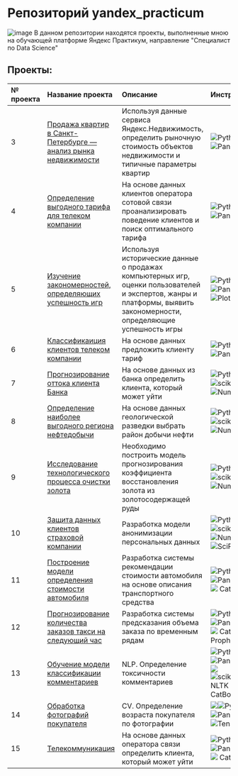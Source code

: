 # Репозиторий yandex_practicum 

![image](https://camo.githubusercontent.com/a2ac81a35fa82501f84d6ee52f4dedaffc233f32d5dfabe0a1074311a9be5be7/68747470733a2f2f6d69726f2e6d656469756d2e636f6d2f6d61782f313430302f302a75565030577745574f747048733430452e706e67)
В данном репозитории находятся проекты, выполненные мною на обучающей платформе Яндекс Практикум, направление "Специалист по Data Science"

## Проекты:

| № проекта | Название проекта | Описание | Инструменты |
| :---------------------- | :---------------------- | :---------------------- | :---------------------- |
| 3 | [Продажа квартир в Санкт-Петербурге — анализ рынка недвижимости](https://github.com/VorobyevEgor/yandex_practicum/tree/main/3.Apartments_for_sale_in_St.%20Petersburg-real_estate_market_analysis) | Используя данные сервиса Яндекс.Недвижимость, определить рыночную стоимость объектов недвижимости и типичные параметры квартир|![Python](https://img.shields.io/badge/python-3670A0?logo=python&logoColor=ffdd54)![Pandas](https://img.shields.io/badge/pandas-%23150458.svg?logo=pandas&logoColor=white)<img src="https://img.shields.io/badge/MatPlotlib-black?style=flat-square"/>|
| 4 | [Определение выгодного тарифа для телеком компании](https://github.com/VorobyevEgor/yandex_practicum/tree/main/4.Determining_a_favorable_tariff_for_a_telecom_company) | На основе данных клиентов оператора сотовой связи проанализировать поведение клиентов и поиск оптимального тарифа |![Python](https://img.shields.io/badge/python-3670A0?logo=python&logoColor=ffdd54)![Pandas](https://img.shields.io/badge/pandas-%23150458.svg?logo=pandas&logoColor=white)<img src="https://img.shields.io/badge/MatPlotlib-black?style=flat-square"/>|
| 5 | [Изучение закономерностей, определяющих успешность игр](https://github.com/VorobyevEgor/yandex_practicum/tree/main/5.Studying_the_patterns_that_determine_the_success_of_games) | Используя исторические данные о продажах компьютерных игр, оценки пользователей и экспертов, жанры и платформы, выявить закономерности, определяющие успешность игры  |![Python](https://img.shields.io/badge/python-3670A0?logo=python&logoColor=ffdd54)![Pandas](https://img.shields.io/badge/pandas-%23150458.svg?logo=pandas&logoColor=white)![Plotly](https://img.shields.io/badge/Plotly-%233F4F75.svg?logo=plotly&logoColor=white)<img src="https://img.shields.io/badge/MatPlotlib-black?style=flat-square"/>|
| 6 | [Классификаиция клиентов телеком компании](https://github.com/VorobyevEgor/yandex_practicum/tree/main/6.Classification_of_telecom_company_clients) | На основе данных предложить клиенту тариф |![Python](https://img.shields.io/badge/python-3670A0?logo=python&logoColor=ffdd54)![Pandas](https://img.shields.io/badge/pandas-%23150458.svg?logo=pandas&logoColor=white)<img src="https://img.shields.io/badge/MatPlotlib-black?style=flat-square"/><img src="https://img.shields.io/badge/statsmodels-black?style=flat-square&"/>|
| 7 | [Прогнозирование оттока клиента Банка](https://github.com/VorobyevEgor/yandex_practicum/tree/main/7.Forecasting_the_outflow_of_Bank_customers) | На основе данных из банка определить клиента, который может уйти |![Python](https://img.shields.io/badge/python-3670A0?logo=python&logoColor=ffdd54)<img src="https://img.shields.io/badge/Pandas-black?style=flat-square&logo=pandas&logoColor=orange"/>![scikit-learn](https://img.shields.io/badge/scikit--learn-%23F7931E.svg?logo=scikit-learn&logoColor=white)![NumPy](https://img.shields.io/badge/numpy-%23013243.svg?logo=numpy&logoColor=white)<img src="https://img.shields.io/badge/MatPlotlib-black?style=flat-square"/> |
| 8 | [Определение наиболее выгодного региона нефтедобычи](https://github.com/VorobyevEgor/yandex_practicum/tree/main/8.Determining_the_most_profitable_oil_production_region) | На основе данных геологической разведки выбрать район добычи нефти |![Python](https://img.shields.io/badge/python-3670A0?logo=python&logoColor=ffdd54)<img src="https://img.shields.io/badge/Pandas-black?style=flat-square&logo=pandas&logoColor=orange"/>![scikit-learn](https://img.shields.io/badge/scikit--learn-%23F7931E.svg?logo=scikit-learn&logoColor=white)![NumPy](https://img.shields.io/badge/numpy-%23013243.svg?logo=numpy&logoColor=white)<img src="https://img.shields.io/badge/MatPlotlib-black?style=flat-square"/>|
| 9 | [Исследование технологического процесса очистки золота](https://github.com/VorobyevEgor/yandex_practicum/tree/main/9.Investigation_of_the_technological_process_of_gold_purification) | Необходимо построить модель прогнозирования коэффициента восстановления золота из золотосодержащей руды | ![Python](https://img.shields.io/badge/python-3670A0?logo=python&logoColor=ffdd54)<img src="https://img.shields.io/badge/Pandas-black?style=flat-square&logo=pandas&logoColor=orange"/>![scikit-learn](https://img.shields.io/badge/scikit--learn-%23F7931E.svg?logo=scikit-learn&logoColor=white)![NumPy](https://img.shields.io/badge/numpy-%23013243.svg?logo=numpy&logoColor=white)<img src="https://img.shields.io/badge/MatPlotlib-black?style=flat-square"/>|
| 10 | [Защита данных клиентов страховой компании](https://github.com/VorobyevEgor/yandex_practicum/tree/main/10.Protection_of_insurance_company's_customer_data) | Разработка модели анонимизации персональных данных | ![Python](https://img.shields.io/badge/python-3670A0?logo=python&logoColor=ffdd54)<img src="https://img.shields.io/badge/Pandas-black?style=flat-square&logo=pandas&logoColor=orange"/>![scikit-learn](https://img.shields.io/badge/scikit--learn-%23F7931E.svg?logo=scikit-learn&logoColor=white)![NumPy](https://img.shields.io/badge/numpy-%23013243.svg?logo=numpy&logoColor=white)<img src="https://img.shields.io/badge/MatPlotlib-black?style=flat-square"/>![SciPy](https://img.shields.io/badge/SciPy-%230C55A5.svg?logo=scipy&logoColor=%white)<img src="https://img.shields.io/badge/statsmodels-black?style=flat-square&"/>|
| 11 | [Построение модели определения стоимости автомобиля](https://github.com/VorobyevEgor/yandex_practicum/tree/main/11.Building_a_model_for_determining_the_cost_of_a_car) | Разработка системы рекомендации стоимости автомобиля на основе описания транспортного средства |![Python](https://img.shields.io/badge/python-3670A0?logo=python&logoColor=ffdd54)![Pandas](https://img.shields.io/badge/pandas-%23150458.svg?logo=pandas&logoColor=white)<img src="https://img.shields.io/badge/MatPlotlib-black?style=flat-square"/><img src="https://img.shields.io/badge/Sklearn-black?style=flat-square&logo=scikitlearn&logoColor=orange"/><img src="https://img.shields.io/badge/LightGBM-black?style=flat-square"/> CatBoost|
| 12 | [Прогнозирование количества заказов такси на следующий час](https://github.com/VorobyevEgor/yandex_practicum/tree/main/12.Forecasting_the_number_of_taxi_orders_for_the_next_hour) | Разработка системы предсказания объема заказа по временным рядам |![Python](https://img.shields.io/badge/python-3670A0?logo=python&logoColor=ffdd54)![Pandas](https://img.shields.io/badge/pandas-%23150458.svg?logo=pandas&logoColor=white)<img src="https://img.shields.io/badge/MatPlotlib-black?style=flat-square"/><img src="https://img.shields.io/badge/statsmodels-black?style=flat-square&"/><img src="https://img.shields.io/badge/Scikitlearn-black?style=flat-square&logo=scikitlearn&logoColor=yellow"/> CatBoost <img src="https://img.shields.io/badge/LightGBM-black?style=flat-square"/> Prophet|
| 13 | [Обучение модели классификации комментариев](https://github.com/VorobyevEgor/yandex_practicum/tree/main/13.Training_the_comment_classification_model) | NLP. Определение токсичности комментариев | ![Python](https://img.shields.io/badge/python-3670A0?logo=python&logoColor=ffdd54)![Pandas](https://img.shields.io/badge/pandas-%23150458.svg?logo=pandas&logoColor=white)<img src="https://img.shields.io/badge/MatPlotlib-black?style=flat-square"/><img src="https://img.shields.io/badge/SciPy-black?style=flat-square&logo=scipy&logoColor=orange"/><img src="https://img.shields.io/badge/TQDM-black?style=flat-square&logo=tqdm&logoColor=orange"/>![scikit-learn](https://img.shields.io/badge/scikit--learn-%23F7931E.svg?logo=scikit-learn&logoColor=white) NLTK <img src="https://img.shields.io/badge/LightGBM-black?style=flat-square"/> CatBoost|
| 14 | [Обработка фотографий покупателя](https://github.com/VorobyevEgor/yandex_practicum/tree/main/14.Processing_of_buyer's_photos) | CV. Определение возраста покупателя по фотографии |<img src="https://img.shields.io/badge/Keras-black?style=flat-square&logo=keras&logoColor=red"/>![Python](https://img.shields.io/badge/python-3670A0?logo=python&logoColor=ffdd54)![Pandas](https://img.shields.io/badge/pandas-%23150458.svg?logo=pandas&logoColor=white)<img src="https://img.shields.io/badge/MatPlotlib-black?style=flat-square"/>![TensorFlow](https://img.shields.io/badge/TensorFlow-%23FF6F00.svg?logo=TensorFlow&logoColor=white)|
| 15 | [Телекоммуникация](https://github.com/VorobyevEgor/yandex_practicum/tree/main/15.Telecommunications) | На основе данных оператора связи определить клиента, который может уйти |![Python](https://img.shields.io/badge/python-3670A0?logo=python&logoColor=ffdd54)![Pandas](https://img.shields.io/badge/pandas-%23150458.svg?logo=pandas&logoColor=white)<img src="https://img.shields.io/badge/MatPlotlib-black?style=flat-square"/><img src="https://img.shields.io/badge/Sklearn-black?style=flat-square&logo=scikitlearn&logoColor=orange"/><img src="https://img.shields.io/badge/LightGBM-black?style=flat-square"/> CatBoost|
